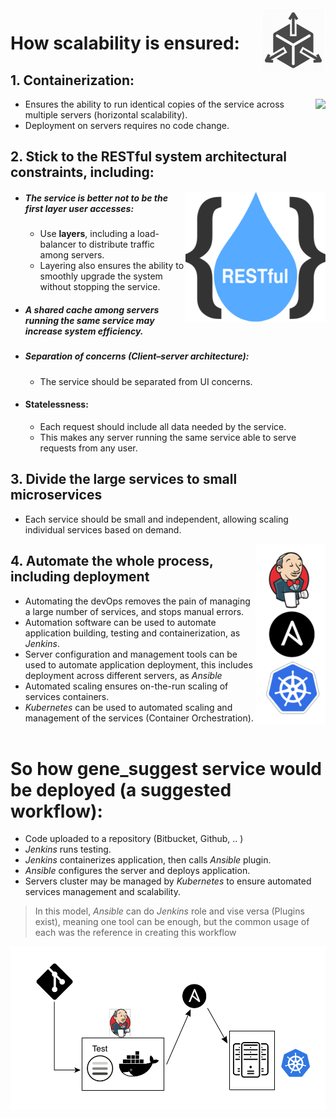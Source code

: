  <img align="right" src="https://raw.githubusercontent.com/hossam26644/ebi-technical-test/master/2-Deployment/images/scalable.png">

# How scalability is ensured:
 
## 1. Containerization:
  <img align="right" src="https://d.martinsefcik.sk/uploads/-/system/group/avatar/7/docker-logo.png">

 - Ensures the ability to run identical copies of the service across multiple servers (horizontal scalability).
 - Deployment on servers requires no code change.
## 2. Stick to the  RESTful system architectural constraints, including:
<img align="right" src="https://raw.githubusercontent.com/hossam26644/ebi-technical-test/master/2-Deployment/images/REST.png">

 - ##### The service is better not to be the first layer user accesses:
   - Use **layers**, including a load-balancer to distribute traffic among servers.
   - Layering also ensures the ability to smoothly upgrade the system without stopping the service.

  - ##### A **shared cache** among servers running the same service may increase system efficiency.
  - ##### Separation of concerns (Client–server architecture):
    - The service should be separated from UI concerns.
    
  - #### Statelessness:
    - Each request should include all data needed by the service.
    - This makes any server running the same service able to serve requests from any user.

## 3. Divide the large services to small microservices
 - Each service should be small and independent, allowing scaling individual services based on demand.

<img align="right" src="https://raw.githubusercontent.com/hossam26644/ebi-technical-test/master/2-Deployment/images/Automation.png">

## 4. Automate the whole process, including deployment

 - Automating the devOps removes the pain of managing a large number of services, and stops manual errors.
 - Automation software can be used to automate application building, testing and containerization, as *Jenkins*.
 - Server configuration and management tools can be used to automate application deployment, this includes deployment across different servers, as *Ansible*
 - Automated scaling ensures on-the-run scaling of services containers.
 - *Kubernetes* can be used to automated scaling and management of the services (Container Orchestration).
 &nbsp;
# So how gene_suggest service would be deployed (a suggested workflow):

 - Code uploaded to a repository (Bitbucket, Github, .. )
 - *Jenkins* runs testing.
 - *Jenkins* containerizes application, then calls *Ansible* plugin.
 - *Ansible* configures the server and deploys application.
 - Servers cluster may be managed by *Kubernetes* to ensure automated services management and scalability.
 
> In this model, *Ansible* can do *Jenkins* role and vise versa (Plugins exist), meaning one tool can be enough, but the common usage of each was the reference in creating this workflow

<img align="center" src="https://github.com/hossam26644/ebi-technical-test/blob/master/2-Deployment/images/workflow.png">









